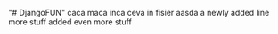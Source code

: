 "# DjangoFUN" caca maca inca ceva in fisier aasda
a newly added line
more stuff added
even more stuff
